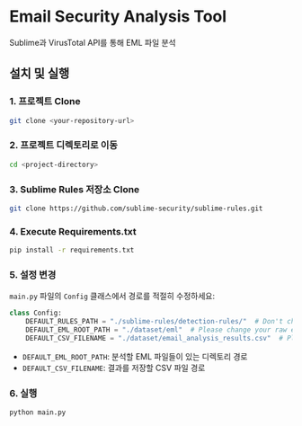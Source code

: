 # Email Security Analysis Tool

Sublime과 VirusTotal API를 통해 EML 파일 분석

## 설치 및 실행

### 1. 프로젝트 Clone
```bash
git clone <your-repository-url>
```

### 2. 프로젝트 디렉토리로 이동
```bash
cd <project-directory>
```

### 3. Sublime Rules 저장소 Clone
```bash
git clone https://github.com/sublime-security/sublime-rules.git
```

### 4. Execute Requirements.txt
```bash
pip install -r requirements.txt
```

### 5. 설정 변경
`main.py` 파일의 `Config` 클래스에서 경로를 적절히 수정하세요:

```python
class Config:
    DEFAULT_RULES_PATH = "./sublime-rules/detection-rules/"  # Don't change this path
    DEFAULT_EML_ROOT_PATH = "./dataset/eml"  # Please change your raw eml file path
    DEFAULT_CSV_FILENAME = "./dataset/email_analysis_results.csv"  # Please change csv path you want
```

- `DEFAULT_EML_ROOT_PATH`: 분석할 EML 파일들이 있는 디렉토리 경로
- `DEFAULT_CSV_FILENAME`: 결과를 저장할 CSV 파일 경로

### 6. 실행
```bash
python main.py
```
